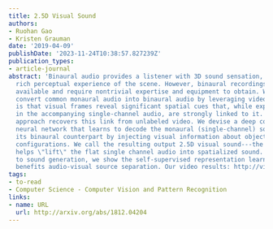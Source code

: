 ```yaml
---
title: 2.5D Visual Sound
authors:
- Ruohan Gao
- Kristen Grauman
date: '2019-04-09'
publishDate: '2023-11-24T10:38:57.827239Z'
publication_types:
- article-journal
abstract: 'Binaural audio provides a listener with 3D sound sensation, allowing a
  rich perceptual experience of the scene. However, binaural recordings are scarcely
  available and require nontrivial expertise and equipment to obtain. We propose to
  convert common monaural audio into binaural audio by leveraging video. The key idea
  is that visual frames reveal significant spatial cues that, while explicitly lacking
  in the accompanying single-channel audio, are strongly linked to it. Our multi-modal
  approach recovers this link from unlabeled video. We devise a deep convolutional
  neural network that learns to decode the monaural (single-channel) soundtrack into
  its binaural counterpart by injecting visual information about object and scene
  configurations. We call the resulting output 2.5D visual sound---the visual stream
  helps \"lift\" the flat single channel audio into spatialized sound. In addition
  to sound generation, we show the self-supervised representation learned by our network
  benefits audio-visual source separation. Our video results: http://vision.cs.utexas.edu/projects/2.5D_visual_sound/'
tags:
- to-read
- Computer Science - Computer Vision and Pattern Recognition
links:
- name: URL
  url: http://arxiv.org/abs/1812.04204
---
```


